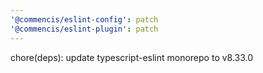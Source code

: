 ```yaml
---
'@commencis/eslint-config': patch
'@commencis/eslint-plugin': patch
---
```


chore(deps): update typescript-eslint monorepo to v8.33.0

